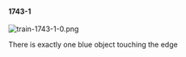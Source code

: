 #### 1743-1
![train-1743-1-0.png](https://github.com/lil-lab/nlvr/raw/master/nlvr/train/images/2/train-1743-1-0.png "train-1743-1-0.png")

There is exactly one blue object touching the edge